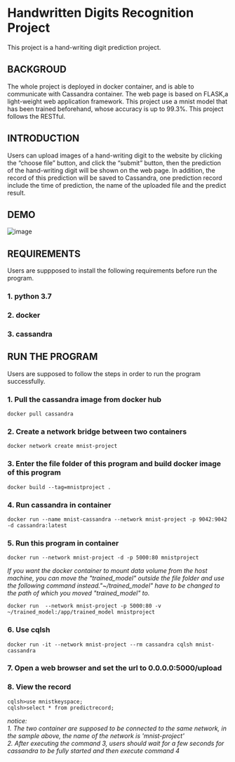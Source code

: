 # Handwritten Digits Recognition Project 
This project is a hand-writing digit prediction project.

## BACKGROUD
The whole project is deployed in docker container, and is able to communicate with Cassandra container. The web page is based on FLASK,a light-weight web application framework. This project use a mnist model that has been trained beforehand, whose accuracy is up to 99.3%. This project follows the RESTful.

## INTRODUCTION
Users can upload images of a hand-writing digit to the website by clicking the “choose file” button, and  click the “submit” button, then the prediction of the hand-writing digit will be shown on the web page. In addition, the record of this prediction will be saved to Cassandra, one prediction record include the time of prediction, the name of the uploaded file and the predict result.

## DEMO
![image](https://github.com/Eminem21/MNIST_Project/blob/master/demo.gif)

## REQUIREMENTS  
Users are suppposed to install the following requirements before run the program.  
### 1. python 3.7  
### 2. docker  
### 3. cassandra  

## RUN THE PROGRAM
Users are supposed to follow the steps in order to run the program successfully.  
### 1. Pull the cassandra image from docker hub  
```
docker pull cassandra
```
### 2. Create a network bridge between two containers  
```
docker network create mnist-project
```
### 3. Enter the file folder of this program and build docker image of this program  
```
docker build --tag=mnistproject .
```
### 4. Run cassandra in container  
```
docker run --name mnist-cassandra --network mnist-project -p 9042:9042 -d cassandra:latest
```
### 5. Run this program in container  
```
docker run --network mnist-project -d -p 5000:80 mnistproject
```
*If you want the docker container to mount data volume from the host machine, you can move the "trained_model" outside the file folder and use the following command instead."~/trained_model" have to be changed to the path of which you moved "trained_model" to.*
```
docker run  --network mnist-project -p 5000:80 -v ~/trained_model:/app/trained_model mnistproject
```
### 6. Use cqlsh  
```
docker run -it --network mnist-project --rm cassandra cqlsh mnist-cassandra
```
### 7. Open a web browser and set the url to 0.0.0.0:5000/upload  
### 8. View the record  
```
cqlsh>use mnistkeyspace;  
cqlsh>select * from predictrecord;  
```

*notice:*  
*1. The two container are supposed to be connected to the same network, in the sample above, the name of the network is 'mnist-project'*  
*2. After executing the command 3, users should wait for a few seconds for cassandra to be fully started and then execute command 4*  
